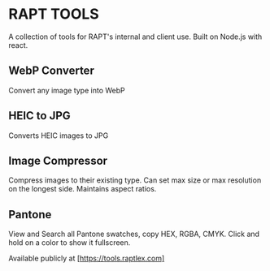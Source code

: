 # RAPT TOOLS
A collection of tools for RAPT's internal and client use. Built on Node.js with react.
## WebP Converter
Convert any image type into WebP

## HEIC to JPG
Converts HEIC images to JPG

## Image Compressor
Compress images to their existing type. Can set max size or max resolution on the longest side. Maintains aspect ratios.

## Pantone
View and Search all Pantone swatches, copy HEX, RGBA, CMYK. Click and hold on a color to show it fullscreen.

Available publicly at [https://tools.raptlex.com]